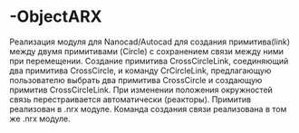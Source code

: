 # -ObjectARX
Реализация модуля для Nanocad/Autocad для создания примитива(link) между двумя примитивами (Circle) с сохранением связи между ними при перемещении. 
Создание примитива CrossCircleLink, соединяющий два примитива CrossCircle, и команду CrCircleLink, предлагающую пользователю выбрать два примитива CrossCircle и создающую примитив CrossCircleLink. При изменении положения окружностей связь перестраивается автоматически (реакторы).
Примитив реализован в .nrx модуле. Команда создания связи реализована в том же .nrx модуле.

